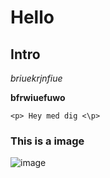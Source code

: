 # Hello

## Intro

*briuekrjnfiue*

 **bfrwiuefuwo**

    <p> Hey med dig <\p>

### This is a image

![image](url)
